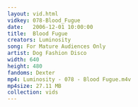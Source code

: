 ```yaml
---
layout: vid.html
vidkey: 078-Blood_Fugue
date:   2006-12-01 10:00:00
title:  Blood Fugue
creators: Luminosity
song: For Mature Audiences Only 
artist: Dog Fashion Disco
width: 640
height: 480
fandoms: Dexter
mp4: Luminosity - 078 - Blood Fugue.m4v
mp4size: 27.11 MB
collection: vids
---
```


  <div>
  
  </div>
  